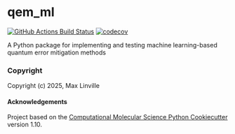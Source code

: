 qem_ml
==============================
[//]: # (Badges)
[![GitHub Actions Build Status](https://github.com/REPLACE_WITH_OWNER_ACCOUNT/qem_ml/workflows/CI/badge.svg)](https://github.com/REPLACE_WITH_OWNER_ACCOUNT/qem_ml/actions?query=workflow%3ACI)
[![codecov](https://codecov.io/gh/REPLACE_WITH_OWNER_ACCOUNT/qem_ml/branch/main/graph/badge.svg)](https://codecov.io/gh/REPLACE_WITH_OWNER_ACCOUNT/qem_ml/branch/main)


A Python package for implementing and testing machine learning-based quantum error mitigation methods

### Copyright

Copyright (c) 2025, Max Linville


#### Acknowledgements
 
Project based on the 
[Computational Molecular Science Python Cookiecutter](https://github.com/molssi/cookiecutter-cms) version 1.10.
